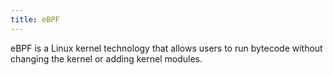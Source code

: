 ```yaml
---
title: eBPF
---
```

eBPF is a Linux kernel technology that allows users to run bytecode without changing the kernel or adding kernel modules.
